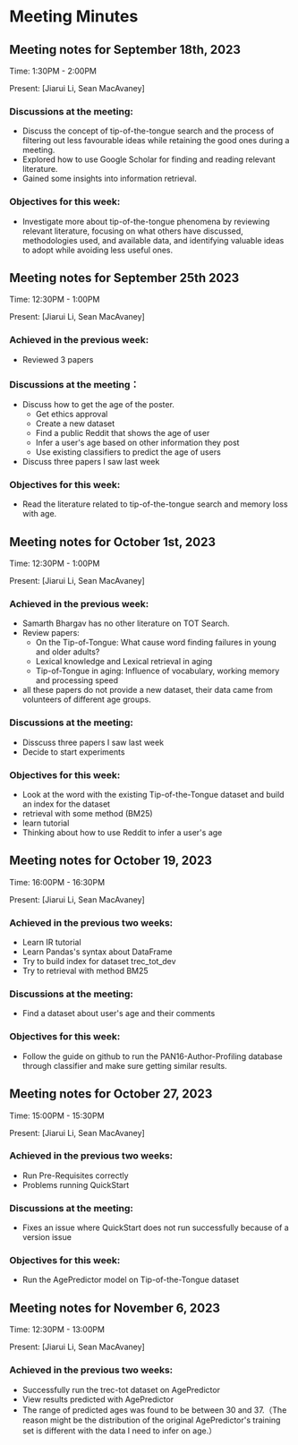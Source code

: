 # Meeting Minutes

## Meeting notes for September 18th, 2023

Time: 1:30PM - 2:00PM

Present: [Jiarui Li, Sean MacAvaney]

### Discussions at the meeting:
* Discuss the concept of tip-of-the-tongue search and the process of filtering out less favourable ideas while retaining the good ones during a meeting.
* Explored how to use Google Scholar for finding and reading relevant literature.
* Gained some insights into information retrieval.
### Objectives for this week:
* Investigate more about tip-of-the-tongue phenomena by reviewing relevant literature, focusing on what others have discussed, methodologies used, and available data, and identifying valuable ideas to adopt while avoiding less useful ones.

## Meeting notes for September 25th 2023

Time: 12:30PM - 1:00PM

Present: [Jiarui Li, Sean MacAvaney]

### Achieved in the previous week:
- Reviewed 3 papers 
### Discussions at the meeting：
* Discuss how to get the age of the poster.
  - Get ethics approval
  - Create a new dataset
  - Find a public Reddit that shows the age of user
  - Infer a user's age based on other information they post
  - Use existing classifiers to predict the age of users
* Discuss three papers I saw last week
### Objectives for this week:
* Read the literature related to tip-of-the-tongue search and memory loss with age.


## Meeting notes for October 1st, 2023

Time: 12:30PM - 1:00PM

Present: [Jiarui Li, Sean MacAvaney]
### Achieved in the previous week:
- Samarth Bhargav has no other literature on TOT Search.
- Review papers:
  - On the Tip-of-Tongue: What cause word finding failures in young and older adults?
  - Lexical knowledge and Lexical retrieval in aging
  - Tip-of-Tongue in aging: Influence of vocabulary, working memory and processing speed
- all these papers do not provide a new dataset, their data came from volunteers of different age groups.
### Discussions at the meeting:
- Disscuss three papers I saw last week
- Decide to start experiments
### Objectives for this week:
- Look at the word with the existing Tip-of-the-Tongue dataset and build an index for the dataset
- retrieval with some method (BM25)
- learn tutorial
- Thinking about how to use Reddit to infer a user's age


## Meeting notes for October 19, 2023
Time: 16:00PM - 16:30PM

Present: [Jiarui Li, Sean MacAvaney]
### Achieved in the previous two weeks:
- Learn IR tutorial
- Learn Pandas's syntax about DataFrame
- Try to build index for dataset trec_tot_dev
- Try to retrieval with method BM25
### Discussions at the meeting:
- Find a dataset about user's age and their comments
### Objectives for this week:
- Follow the guide on github to run the PAN16-Author-Profiling database through classifier and make sure getting similar results.


## Meeting notes for October 27, 2023
Time: 15:00PM - 15:30PM

Present: [Jiarui Li, Sean MacAvaney]
### Achieved in the previous two weeks:
- Run Pre-Requisites correctly
- Problems running QuickStart
### Discussions at the meeting:
- Fixes an issue where QuickStart does not run successfully because of a version issue
### Objectives for this week:
- Run the AgePredictor model on Tip-of-the-Tongue dataset


## Meeting notes for November 6, 2023
Time: 12:30PM - 13:00PM

Present: [Jiarui Li, Sean MacAvaney]
### Achieved in the previous two weeks:
- Successfully run the trec-tot dataset on AgePredictor
- View results predicted with AgePredictor
- The range of predicted ages was found to be between 30 and 37.（The reason might be the distribution of the original AgePredictor's training set is different with the data I need to infer on age.）